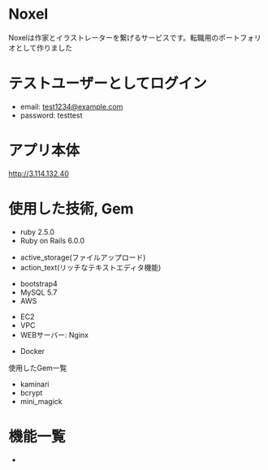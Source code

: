 # Noxel

Noxelは作家とイラストレーターを繋げるサービスです。転職用のポートフォリオとして作りました

# テストユーザーとしてログイン

* email: test1234@example.com  
* password: testtest

# アプリ本体

http://3.114.132.40

# 使用した技術, Gem
* ruby 2.5.0  
* Ruby on Rails 6.0.0  
 - active_storage(ファイルアップロード)  
 - action_text(リッチなテキストエディタ機能)  
* bootstrap4  
* MySQL 5.7  
* AWS  
 - EC2  
 - VPC  
 - WEBサーバー: Nginx   
* Docker  

使用したGem一覧
* kaminari  
* bcrypt  
* mini_magick  

# 機能一覧
*
